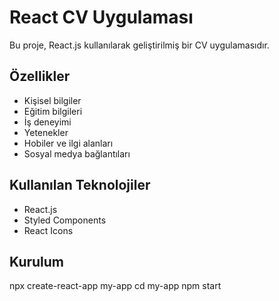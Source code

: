 # React CV Uygulaması

Bu proje, React.js kullanılarak geliştirilmiş bir CV uygulamasıdır.

## Özellikler

- Kişisel bilgiler
- Eğitim bilgileri
- İş deneyimi
- Yetenekler
- Hobiler ve ilgi alanları
- Sosyal medya bağlantıları

## Kullanılan Teknolojiler

- React.js
- Styled Components
- React Icons

## Kurulum

npx create-react-app my-app
cd my-app
npm start